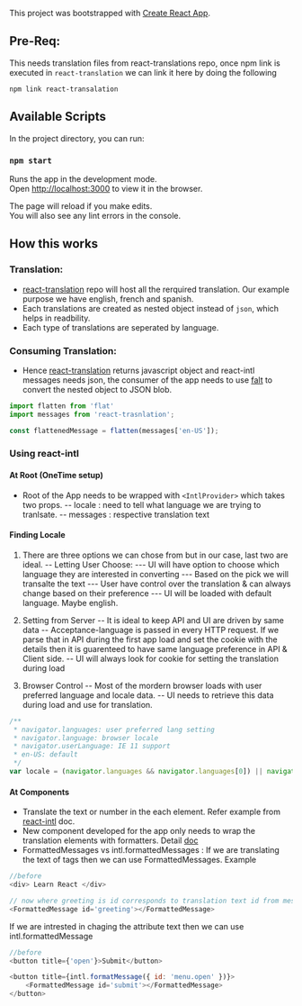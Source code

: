 This project was bootstrapped with [Create React App](https://github.com/facebook/create-react-app).

## Pre-Req:
This needs translation files from react-translations repo, once npm link is executed in `react-translation` we can link it here by doing the following 
```
npm link react-transalation
```

## Available Scripts

In the project directory, you can run:

### `npm start`

Runs the app in the development mode.<br>
Open [http://localhost:3000](http://localhost:3000) to view it in the browser.

The page will reload if you make edits.<br>
You will also see any lint errors in the console.

## How this works 

### Translation:
- [react-translation](https://github.com/citta-lab/react-trasnlation) repo will host all the rerquired translation. Our example purpose we have english, french and spanish.
- Each translations are created as nested object instead of `json`, which helps in readbility. 
- Each type of translations are seperated by language. 

### Consuming Translation:
- Hence [react-translation](https://github.com/citta-lab/react-trasnlation) returns javascript object and react-intl messages needs json, the consumer of the app needs to use [falt](https://www.npmjs.com/package/flat) to convert the nested object to JSON blob.
```javascript
import flatten from 'flat'
import messages from 'react-trasnlation';

const flattenedMessage = flatten(messages['en-US']);
```

### Using react-intl 
#### At Root (OneTime setup)
- Root of the App needs to be wrapped with `<IntlProvider>` which takes two props. 
-- locale : need to tell what language we are trying to tranlsate.
-- messages : respective translation text

#### Finding Locale 
1. There are three options we can chose from but in our case, last two are ideal. 
-- Letting User Choose:
--- UI will have option to choose which language they are interested in converting 
--- Based on the pick we will transalte the text 
--- User have control over the translation & can always change based on their preference
--- UI will be loaded with default language. Maybe english. 

2. Setting from Server
-- It is ideal to keep API and UI are driven by same data 
-- Acceptance-language is passed in every HTTP request. If we parse that in API during the first app load and set the cookie with the details then it is guarenteed to have same language preference in API & Client side.
-- UI will always look for cookie for setting the translation during load 

3. Browser Control 
-- Most of the mordern browser loads with user preferred language and locale data.
-- UI needs to retrieve this data during load and  use for translation. 
```javascript 
/**
 * navigator.languages: user preferred lang setting 
 * navigator.language: browser locale 
 * navigator.userLanguage: IE 11 support 
 * en-US: default
 */
var locale = (navigator.languages && navigator.languages[0]) || navigator.language || navigator.userLanguage || 'en-US';
```

#### At Components 
- Translate the text or number in the each element. Refer example from [react-intl](https://github.com/formatjs/react-intl/tree/master/examples) doc. 
- New component developed for the app only needs to wrap the translation elements with formatters. Detail [doc](https://github.com/formatjs/react-intl/blob/master/docs/Components.md)
- FormattedMessages vs intl.formattedMessages : If we are translating the text of tags then we can use FormattedMessages. Example 
```javascript 
//before 
<div> Learn React </div>

// now where greeting is id corresponds to translation text id from messages (i.e react-translation )
<FormattedMessage id='greeting'></FormattedMessage>
```
If we are intrested in chaging the attribute text then we can use intl.formattedMessage
```javascript 
//before
<button title={'open'}>Submit</button>

<button title={intl.formatMessage({ id: 'menu.open' })}> 
    <FormattedMessage id='submit'></FormattedMessage>
</button>
```



